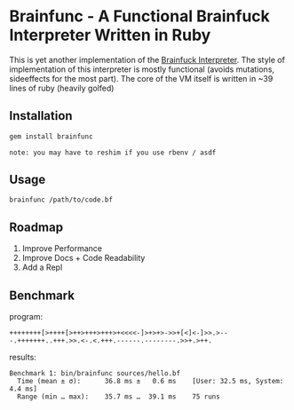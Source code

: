 # Brainfunc - A Functional Brainfuck Interpreter Written in Ruby

This is yet another implementation of the [Brainfuck Interpreter](https://en.wikipedia.org/wiki/Brainfuck). The style of implementation of this interpreter is mostly functional (avoids mutations, sideeffects for the most part). The core of the VM itself is written in ~39 lines of ruby (heavily golfed)

## Installation

```bash
gem install brainfunc
```
`note: you may have to reshim if you use rbenv / asdf`

## Usage

```
brainfunc /path/to/code.bf
```

## Roadmap

1. Improve Performance
2. Improve Docs + Code Readability
3. Add a Repl

## Benchmark

program:
```brainfuck
++++++++[>++++[>++>+++>+++>+<<<<-]>+>+>->>+[<]<-]>>.>---.+++++++..+++.>>.<-.<.+++.------.--------.>>+.>++.
```
results:
```
Benchmark 1: bin/brainfunc sources/hello.bf
  Time (mean ± σ):      36.8 ms ±   0.6 ms    [User: 32.5 ms, System: 4.4 ms]
  Range (min … max):    35.7 ms …  39.1 ms    75 runs
```

